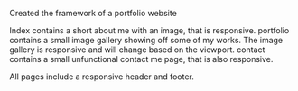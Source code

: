 Created the framework of a portfolio website

Index contains a short about me with an image, that is responsive.
portfolio contains a small image gallery showing off some of my works. The image gallery is responsive and will change based on the viewport.
contact contains a small unfunctional contact me page, that is also responsive.

All pages include a responsive header and footer.